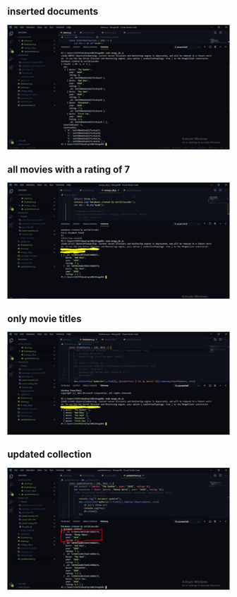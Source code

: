 ## inserted documents
![inserted documents](images/insert-movies.JPG)

## all movies with a rating of 7
![all movies with a rating of 7](images/seven-rating.JPG)

## only movie titles
![only movie titles](images/movie-title.JPG)

## updated collection
![updated collection](images/doc-update.JPG)
